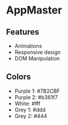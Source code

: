 # AppMaster

## Features
- Animations
- Responsive design
- DOM Manipulation

## Colors
- Purple 1: #7B2CBF
- Purple 2: #b361f7
- White: #fff
- Grey 1: #ddd
- Grey 2: #444